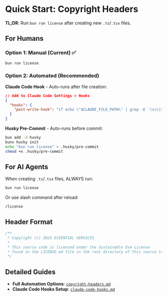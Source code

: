 # Quick Start: Copyright Headers

**TL;DR**: Run `bun run license` after creating new `.ts`/`.tsx` files.

## For Humans

### Option 1: Manual (Current) ✅

```bash
bun run license
```

### Option 2: Automated (Recommended)

**Claude Code Hook** - Auto-runs after file creation:

```json
// Add to Claude Code Settings > Hooks
{
  "hooks": {
    "post-write-hook": "if echo \"$CLAUDE_FILE_PATH\" | grep -E '(src|scripts|tests)/.*\\.tsx?$' > /dev/null 2>&1; then cd /Users/thomasjeanneau/Codes/omnera-v2 && bun run license 2>&1 | grep 'Added header' || true; else true; fi"
  }
}
```

**Husky Pre-Commit** - Auto-runs before commit:

```bash
bun add -d husky
bunx husky init
echo "bun run license" > .husky/pre-commit
chmod +x .husky/pre-commit
```

## For AI Agents

When creating `.ts`/`.tsx` files, ALWAYS run:

```bash
bun run license
```

Or use slash command after reload:

```
/license
```

## Header Format

```typescript
/**
 * Copyright (c) 2025 ESSENTIAL SERVICES
 *
 * This source code is licensed under the Sustainable Use License
 * found in the LICENSE.md file in the root directory of this source tree.
 */
```

## Detailed Guides

- **Full Automation Options**: [`copyright-headers.md`](./copyright-headers.md)
- **Claude Code Hooks Setup**: [`claude-code-hooks.md`](./claude-code-hooks.md)
